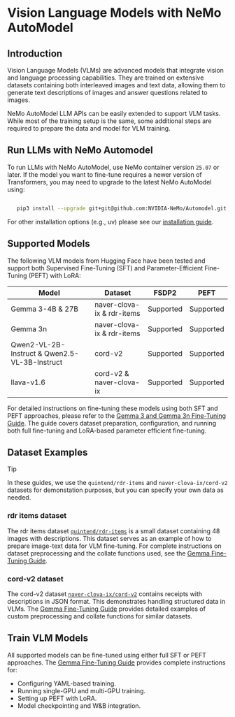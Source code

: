 # Vision Language Models with NeMo AutoModel

## Introduction

Vision Language Models (VLMs) are advanced models that integrate vision and language processing capabilities. They are trained on extensive datasets containing both interleaved images and text data, allowing them to generate text descriptions of images and answer questions related to images.

NeMo AutoModel LLM APIs can be easily extended to support VLM tasks. While most of the training setup is the same, some additional steps are required to prepare the data and model for VLM training.

## Run LLMs with NeMo Automodel

To run LLMs with NeMo AutoModel, use NeMo container version `25.07` or later. If the model you want to fine-tune requires a newer version of Transformers, you may need to upgrade to the latest NeMo AutoModel using:

```bash

   pip3 install --upgrade git+git@github.com:NVIDIA-NeMo/Automodel.git
```

For other installation options (e.g., uv) please see our [installation guide](../guides/installation.md).

## Supported Models


The following VLM models from Hugging Face have been tested and support both Supervised Fine-Tuning (SFT) and Parameter-Efficient Fine-Tuning (PEFT) with LoRA:


| Model                              | Dataset                     | FSDP2      | PEFT       |
|------------------------------------|-----------------------------|------------|------------|
| Gemma 3-4B & 27B                   | naver-clova-ix & rdr-items  | Supported  | Supported  |
| Gemma 3n                           | naver-clova-ix & rdr-items  | Supported  | Supported  |
| Qwen2-VL-2B-Instruct & Qwen2.5-VL-3B-Instruct | cord-v2          | Supported  | Supported  |
| llava-v1.6                         | cord-v2 & naver-clova-ix    | Supported  | Supported  |

For detailed instructions on fine-tuning these models using both SFT and PEFT approaches, please refer to the [Gemma 3 and Gemma 3n Fine-Tuning Guide](../guides/omni/gemma3-3n.md). The guide covers dataset preparation, configuration, and running both full fine-tuning and LoRA-based parameter efficient fine-tuning.


## Dataset Examples

> [!TIP]
> In these guides, we use the `quintend/rdr-items` and `naver-clova-ix/cord-v2` datasets for demonstation purposes, but you can specify your own data as needed.

### rdr items dataset
The rdr items dataset [`quintend/rdr-items`](https://huggingface.co/datasets/quintend/rdr-items) is a small dataset containing 48 images with descriptions. This dataset serves as an example of how to prepare image-text data for VLM fine-tuning. For complete instructions on dataset preprocessing and the collate functions used, see the [Gemma Fine-Tuning Guide](../guides/omni/gemma3-3n.md).

### cord-v2 dataset
The cord-v2 dataset [`naver-clova-ix/cord-v2`](https://huggingface.co/naver-clova-ix/cord-v2) contains receipts with descriptions in JSON format. This demonstrates handling structured data in VLMs. The [Gemma Fine-Tuning Guide](../guides/omni/gemma3-3n.md) provides detailed examples of custom preprocessing and collate functions for similar datasets.

## Train VLM Models
All supported models can be fine-tuned using either full SFT or PEFT approaches. The [Gemma Fine-Tuning Guide](../guides/omni/gemma3-3n.md) provides complete instructions for:
* Configuring YAML-based training.
* Running single-GPU and multi-GPU training.
* Setting up PEFT with LoRA.
* Model checkpointing and W&B integration.
